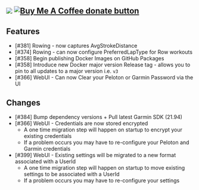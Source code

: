 [![](https://img.shields.io/static/v1?label=Sponsor&message=%E2%9D%A4&logo=GitHub&color=%23fe8e86)](https://github.com/sponsors/philosowaffle) <span class="badge-buymeacoffee"><a href="https://www.buymeacoffee.com/philosowaffle" title="Donate to this project using Buy Me A Coffee"><img src="https://img.shields.io/badge/buy%20me%20a%20coffee-donate-yellow.svg" alt="Buy Me A Coffee donate button" /></a></span>
---

## Features

- [#381] Rowing - now captures AvgStrokeDistance
- [#374] Rowing - can now configure PreferredLapType for Row workouts
- [#358] Begin publishing Docker Images on GitHub Packages
- [#358] Introduce new Docker major version Release tag - allows you to pin to all updates to a major version i.e. `v3`
- [#366] WebUI - Can now Clear your Peloton or Garmin Password via the UI

## Changes

- [#384] Bump dependency versions + Pull latest Garmin SDK (21.94)
- [#366] WebUI - Credentials are now stored encrypted
	- A one time migration step will happen on startup to encrypt your existing credentials
	- If a problem occurs you may have to re-configure your Peloton and Garmin credentials
- [#399] WebUI - Existing settings will be migrated to a new format associated with a UserId
	- A one time migration step will happen on startup to move existing settings to be associated with a UserId
	- If a problem occurs you may have to re-configure your settings